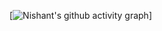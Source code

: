 [![Nishant's github activity graph](https://github-readme-activity-graph.vercel.app/graph?username=nishu-02&theme=vue)]
